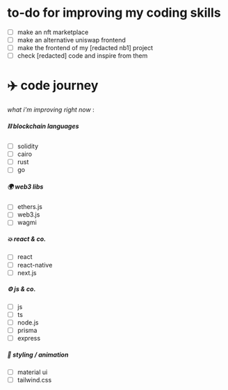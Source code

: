 # to-do for improving my coding skills
- [ ] make an nft marketplace
- [ ] make an alternative uniswap frontend
- [ ] make the frontend of my [redacted nb1] project
- [ ] check [redacted] code and inspire from them

# ✈️ code journey

<em> what i'm improving right now </em> :

##### ⛓ blockchain languages
- [ ] solidity
- [ ] cairo
- [ ] rust
- [ ] go
##### 🌍 web3 libs
- [ ] ethers.js
- [ ] web3.js
- [ ] wagmi
##### 💥 react & co.
- [ ] react
- [ ] react-native
- [ ] next.js
##### ⚙️ js & co.
- [ ] js
- [ ] ts
- [ ] node.js
- [ ] prisma
- [ ] express
##### 🎨 styling / animation
- [ ] material ui
- [ ] tailwind.css
